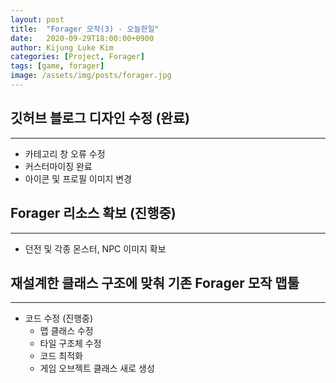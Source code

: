 ```yaml
---
layout: post
title:  "Forager 모작(3) - 오늘한일"
date:   2020-09-29T18:00:00+0900
author: Kijung Luke Kim
categories: [Project, Forager]
tags: [game, forager]
image: /assets/img/posts/forager.jpg
---
```


## 깃허브 블로그 디자인 수정 (완료)
---

- 카테고리 창 오류 수정
- 커스터마이징 완료
- 아이콘 및 프로필 이미지 변경

## Forager 리소스 확보 (진행중)
---

- 던전 및 각종 몬스터, NPC 이미지 확보

## 재설계한 클래스 구조에 맞춰 기존 Forager 모작 맵툴 
---

- 코드 수정 (진행중)
    - 맵 클래스 수정
    - 타일 구조체 수정
    - 코드 최적화
    - 게임 오브젝트 클래스 새로 생성 